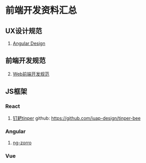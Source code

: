 # 前端开发资料汇总

## UX设计规范

1. [Angular Design](https://ant.design/docs/spec/download-cn)

## 前端开发规范
2. [Web前端开发规范](https://github.com/maozhenzhong/reading-notes/blob/48a49cd5722a283c6449eedadf418d9db8bcd0ff/%E5%89%8D%E7%AB%AF%E8%A7%84%E8%8C%83/Web%E5%89%8D%E7%AB%AF%E5%BC%80%E5%8F%91%E8%A7%84%E8%8C%83%E6%96%87%E6%A1%A3.md)

## JS框架
### React
1. [钉耙tinper](http://bee.tinper.org/)
github: https://github.com/iuap-design/tinper-bee


### Angular
1. [ng-zorro](https://ng.ant.design/docs/introduce/zh)

### Vue
